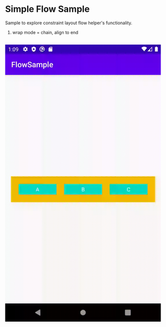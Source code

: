 # Simple Flow Sample

Sample to explore constraint layout flow helper's functionality.

1. wrap mode = chain, align to end

<br />![](gif/flow_sample.gif)<br /><br />